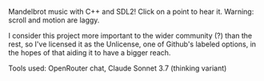 Mandelbrot music with C++ and SDL2!
Click on a point to hear it.
Warning: scroll and motion are laggy.

I consider this project more important to the wider community (?) than the rest, so I've licensed it as the Unlicense, one of Github's labeled options, in the hopes of that aiding it to have a bigger reach.

Tools used: OpenRouter chat, Claude Sonnet 3.7 (thinking variant)

